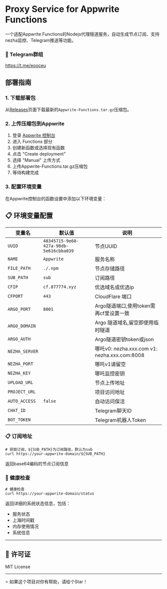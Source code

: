 # Proxy Service for Appwrite Functions

一个适配Appwrite Functions的Nodejs代理隧道服务，自动生成节点订阅、支持nezha监控、Telegram推送等功能。

### 📱 Telegram群组
  https://t.me/eooceu


## 部署指南

### 1. 下载部署包

从[Releases](../../releases)页面下载最新的`Appwrite-Functions.tar.gz`压缩包。

### 2. 上传压缩包到Appwrite

1. 登录 [Appwrite 控制台](https://cloud.appwrite.io)
2. 进入 Functions 部分
3. 创建新函数或选择现有函数
4. 点击 "Create deployment"
5. 选择 "Manual" 上传方式
6. 上传Appwrite-Functions.tar.gz压缩包
7. 等待构建完成

### 3. 配置环境变量

在Appwrite控制台的函数设置中添加以下环境变量：

## 📋 环境变量配置

| 变量名 | 默认值 | 说明 |
|--------|--------|------|
| `UUID` | `48345715-9e60-427a-98db-5e616cbba039` | 节点UUID |
| `NAME` | `Appwrite` | 服务名称 |
| `FILE_PATH` | `./.npm` | 节点存储路径 |
| `SUB_PATH` | `sub` | 订阅路径 |
| `CFIP` | `cf.877774.xyz` | 优选域名或优选ip |
| `CFPORT` | `443` | CloudFlare 端口 |
| `ARGO_PORT` | `8001` | Argo隧道端口,使用token需再cf里设置一致 |
| `ARGO_DOMAIN` |  | Argo 隧道域名,留空即使用临时隧道 |
| `ARGO_AUTH` |  | Argo隧道密钥token或json |
| `NEZHA_SERVER` |  | 哪吒v0: nezha.xxx.com  v1: nezha.xxx.com:8008|
| `NEZHA_PORT` |  | 哪吒v1请留空|
| `NEZHA_KEY` |  | 哪吒监控密钥 |
| `UPLOAD_URL` |  | 节点上传地址 |
| `PROJECT_URL` |  | 项目访问地址 |
| `AUTO_ACCESS` | `false` | 自动访问保活 |
| `CHAT_ID` |  | Telegram聊天ID |
| `BOT_TOKEN` |  | Telegram机器人Token |

### 📋 订阅地址
```
# 获取订阅，${SUB_PATH}为订阅路径，默认为sub
curl https://your-appwrite-domain/${SUB_PATH}
```
返回base64编码的节点订阅信息

### 💚 健康检查
```
# 健康检查
curl https://your-appwrite-domain/status
```
返回详细的系统状态信息，包括：
- 服务状态
- 上海时间戳
- 内存使用情况
- 系统信息

---

## 📄 许可证

MIT License

---


⭐ 如果这个项目对你有帮助，请给个Star！
